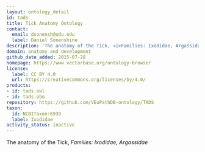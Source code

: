 ```yaml
---
layout: ontology_detail
id: tads
title: Tick Anatomy Ontology
contact:
  email: dsonensh@odu.edu
  label: Daniel Sonenshine
description: 'The anatomy of the Tick, <i>Families: Ixodidae, Argassidae</i>'
domain: anatomy and development
github_date_added: 2015-07-28
homepage: https://www.vectorbase.org/ontology-browser
license:
  label: CC BY 4.0
  url: https://creativecommons.org/licenses/by/4.0/
products:
- id: tads.owl
- id: tads.obo
repository: https://github.com/VEuPathDB-ontology/TADS
taxon:
  id: NCBITaxon:6939
  label: Ixodidae
activity_status: inactive
---
```


The anatomy of the Tick, <i>Families: Ixodidae, Argassidae</i>
